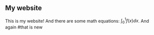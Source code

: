 ## My website
This is my website!
And there are some math equations: $\int_0^1 f(x) dx$.
And again
#that is new
